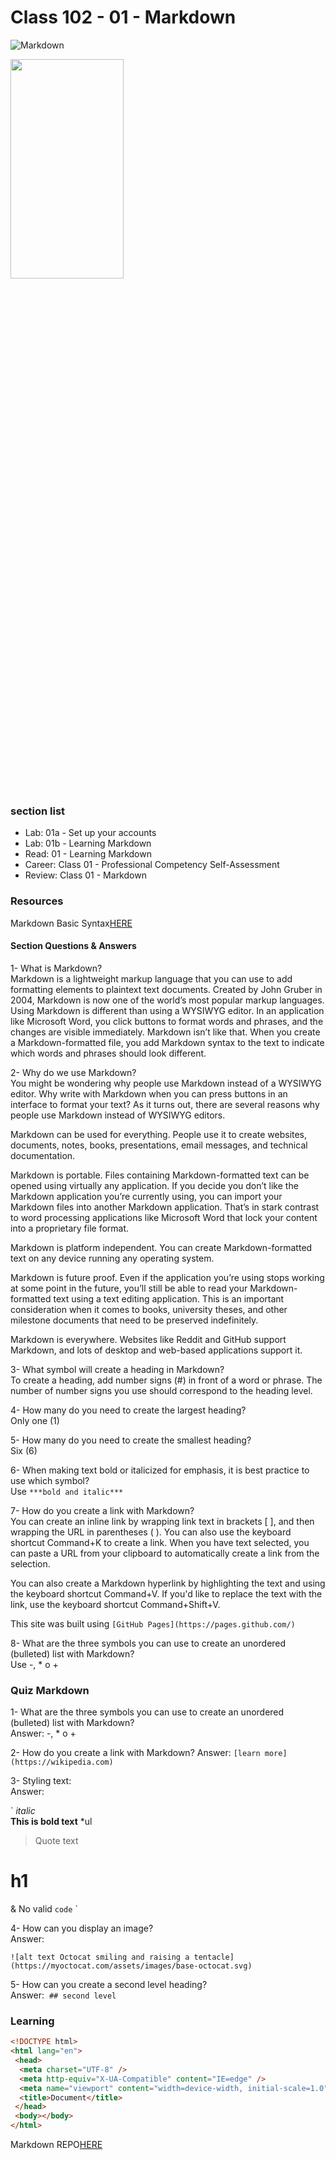 # Class 102 - 01 - Markdown

![Markdown](https://mdg.imgix.net/assets/images/markdown-flowchart.png?auto=format&fit=clip&q=40&w=1080)

<img src="https://mdg.imgix.net/assets/images/markdown-flowchart.png?auto=format&fit=clip&q=40&w=1080"  width="60%" height="30%">

### section list

- Lab: 01a - Set up your accounts
- Lab: 01b - Learning Markdown
- Read: 01 - Learning Markdown
- Career: Class 01 - Professional Competency Self-Assessment
- Review: Class 01 - Markdown

### Resources

Markdown Basic Syntax[HERE](https://www.markdownguide.org/basic-syntax)

#### Section Questions & Answers

1- What is Markdown?  
Markdown is a lightweight markup language that you can use to add formatting elements to plaintext text documents. Created by John Gruber in 2004, Markdown is now one of the world’s most popular markup languages.  
Using Markdown is different than using a WYSIWYG editor. In an application like Microsoft Word, you click buttons to format words and phrases, and the changes are visible immediately. Markdown isn’t like that. When you create a Markdown-formatted file, you add Markdown syntax to the text to indicate which words and phrases should look different.  

2- Why do we use Markdown?  
You might be wondering why people use Markdown instead of a WYSIWYG editor. Why write with Markdown when you can press buttons in an interface to format your text? As it turns out, there are several reasons why people use Markdown instead of WYSIWYG editors.  

Markdown can be used for everything. People use it to create websites, documents, notes, books, presentations, email messages, and technical documentation.  

Markdown is portable. Files containing Markdown-formatted text can be opened using virtually any application. If you decide you don’t like the Markdown application you’re currently using, you can import your Markdown files into another Markdown application. That’s in stark contrast to word processing applications like Microsoft Word that lock your content into a proprietary file format.  

Markdown is platform independent. You can create Markdown-formatted text on any device running any operating system.  

Markdown is future proof. Even if the application you’re using stops working at some point in the future, you’ll still be able to read your Markdown-formatted text using a text editing application. This is an important consideration when it comes to books, university theses, and other milestone documents that need to be preserved indefinitely.  

Markdown is everywhere. Websites like Reddit and GitHub support Markdown, and lots of desktop and web-based applications support it.

3- What symbol will create a heading in Markdown?  
To create a heading, add number signs (#) in front of a word or phrase. The number of number signs you use should correspond to the heading level.

4- How many do you need to create the largest heading?  
Only one (1)

5- How many do you need to create the smallest heading?  
Six (6)

6- When making text bold or italicized for emphasis, it is best practice to use which symbol?  
Use `***bold and italic***`

7- How do you create a link with Markdown?  
You can create an inline link by wrapping link text in brackets [ ], and then wrapping the URL in parentheses ( ). You can also use the keyboard shortcut Command+K to create a link. When you have text selected, you can paste a URL from your clipboard to automatically create a link from the selection.

You can also create a Markdown hyperlink by highlighting the text and using the keyboard shortcut Command+V. If you'd like to replace the text with the link, use the keyboard shortcut Command+Shift+V.

This site was built using `[GitHub Pages](https://pages.github.com/)`

8- What are the three symbols you can use to create an unordered (bulleted) list with Markdown?  
Use  -, * o +  

### Quiz Markdown

1- What are the three symbols you can use to create an unordered (bulleted) list with Markdown?  
Answer: -, * o +  

2- How do you create a link with Markdown?
Answer:  ```[learn more](https://wikipedia.com)```

3- Styling text:  
Answer:

`
*italic*  
**This is bold text**
*ul
> Quote text
>
# h1

& No valid
`code`
`

4- How can you display an image?  
Answer:  

`
![alt text Octocat smiling and raising a tentacle](https://myoctocat.com/assets/images/base-octocat.svg)
`

5- How can you create a second level heading?  
Answer:  
`## second level`

### Learning

```html
<!DOCTYPE html>
<html lang="en">
 <head>
  <meta charset="UTF-8" />
  <meta http-equiv="X-UA-Compatible" content="IE=edge" />
  <meta name="viewport" content="width=device-width, initial-scale=1.0" />
  <title>Document</title>
 </head>
 <body></body>
</html>
```

Markdown REPO[HERE](https://github.com/VMO2020/Reading-notes)
